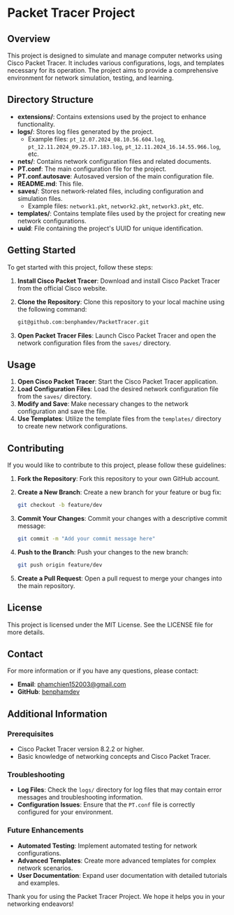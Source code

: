 # Packet Tracer Project

## Overview

This project is designed to simulate and manage computer networks using Cisco Packet Tracer. It includes various configurations, logs, and templates necessary for its operation. The project aims to provide a comprehensive environment for network simulation, testing, and learning.

## Directory Structure

- **extensions/**: Contains extensions used by the project to enhance functionality.
- **logs/**: Stores log files generated by the project.
  - Example files: `pt_12.07.2024_08.10.56.604.log`, `pt_12.11.2024_09.25.17.183.log`, `pt_12.11.2024_16.14.55.966.log`, etc.
- **nets/**: Contains network configuration files and related documents.
- **PT.conf**: The main configuration file for the project.
- **PT.conf.autosave**: Autosaved version of the main configuration file.
- **README.md**: This file.
- **saves/**: Stores network-related files, including configuration and simulation files.
  - Example files: `network1.pkt`, `network2.pkt`, `network3.pkt`, etc.
- **templates/**: Contains template files used by the project for creating new network configurations.
- **uuid**: File containing the project's UUID for unique identification.

## Getting Started

To get started with this project, follow these steps:

1. **Install Cisco Packet Tracer**: Download and install Cisco Packet Tracer from the official Cisco website.
2. **Clone the Repository**: Clone this repository to your local machine using the following command:

   ```sh
   git@github.com:benphamdev/PacketTracer.git
   ```

3. **Open Packet Tracer Files**: Launch Cisco Packet Tracer and open the network configuration files from the `saves/` directory.

## Usage

1. **Open Cisco Packet Tracer**: Start the Cisco Packet Tracer application.
2. **Load Configuration Files**: Load the desired network configuration file from the `saves/` directory.
3. **Modify and Save**: Make necessary changes to the network configuration and save the file.
4. **Use Templates**: Utilize the template files from the `templates/` directory to create new network configurations.

## Contributing

If you would like to contribute to this project, please follow these guidelines:

1. **Fork the Repository**: Fork this repository to your own GitHub account.
2. **Create a New Branch**: Create a new branch for your feature or bug fix:

   ```sh
   git checkout -b feature/dev
   ```

3. **Commit Your Changes**: Commit your changes with a descriptive commit message:

   ```sh
   git commit -m "Add your commit message here"
   ```

4. **Push to the Branch**: Push your changes to the new branch:

   ```sh
   git push origin feature/dev
   ```

5. **Create a Pull Request**: Open a pull request to merge your changes into the main repository.

## License

This project is licensed under the MIT License. See the LICENSE file for more details.

## Contact

For more information or if you have any questions, please contact:

- **Email**: <phamchien152003@gmail.com>
- **GitHub**: [benphamdev](https://github.com/benphamdev)

## Additional Information

### Prerequisites

- Cisco Packet Tracer version 8.2.2 or higher.
- Basic knowledge of networking concepts and Cisco Packet Tracer.

### Troubleshooting

- **Log Files**: Check the `logs/` directory for log files that may contain error messages and troubleshooting information.
- **Configuration Issues**: Ensure that the `PT.conf` file is correctly configured for your environment.

### Future Enhancements

- **Automated Testing**: Implement automated testing for network configurations.
- **Advanced Templates**: Create more advanced templates for complex network scenarios.
- **User Documentation**: Expand user documentation with detailed tutorials and examples.

Thank you for using the Packet Tracer Project. We hope it helps you in your networking endeavors!
